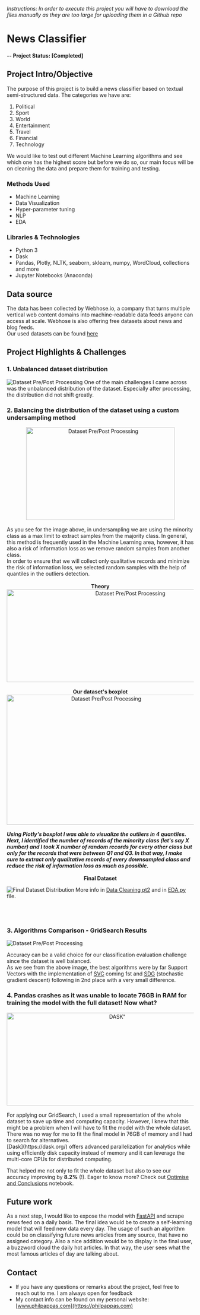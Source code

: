 _Instructions: In order to execute this project you will have to download the files manually as they are too large for uploading them in a Github repo_

# News Classifier

#### -- Project Status: [Completed]

## Project Intro/Objective

The purpose of this project is to build a news classifier based on textual semi-structured data.
The categories we have are:

1. Political
2. Sport
3. World
4. Entertainment
5. Travel
6. Financial
7. Technology

We would like to test out different Machine Learning algorithms and see which one has the highest score but before we do so, our main focus will be on cleaning the data and prepare them for training and testing.

### Methods Used

- Machine Learning
- Data Visualization
- Hyper-parameter tuning
- NLP
- EDA

### Libraries & Technologies

- Python 3
- Dask
- Pandas, Plotly, NLTK, seaborn, sklearn, numpy, WordCloud, collections and more
- Jupyter Notebooks (Anaconda)

## Data source

The data has been collected by Webhose.io, a company that turns multiple vertical web content domains into machine-readable data feeds anyone can access at scale. Webhose is also offering free datasets about news and blog feeds. <br/> Our used datasets can be found [here](https://webhose.io/free-datasets/news-articles-by-topics/)

## Project Highlights & Challenges

### 1. Unbalanced dataset distribution

![Dataset Pre/Post Processing](visuals/READme/dataset.png)
One of the main challenges I came across was the unbalanced distribution of the dataset. Especially after processing, the distribution did not shift greatly.

### 2. Balancing the distribution of the dataset using a custom undersampling method

<div style="text-align:center"><img src="visuals/READme/undersampling.png" alt="Dataset Pre/Post Processing" width="400" height="250"></div> <br/>
As you see for the image above, in undersampling we are using the minority class as a max limit to extract samples from the majority class. In general, this method is frequently used in the Machine Learning area, however, it has also a risk of information loss as we remove random samples from another class. <br/>
In order to ensure that we will collect only qualitative records and minimize the risk of information loss, we selected random samples with the help of quantiles in the outliers detection.<br/><br/>

<div style="text-align:center"><b>Theory</b></div>

<div style="text-align:center"><img src="visuals/READme/outliers.png" alt="Dataset Pre/Post Processing" width="650" height="250"></div> <br/>

<div style="text-align:center"><b>Our dataset's boxplot</b></div>

<div style="text-align:center"><img src="visuals/READme/boxplot.png" alt="Dataset Pre/Post Processing" width="520" height="350"></div> <br/>
<b><i>Using Plotly's boxplot I was able to visualize the outliers in 4 quantiles. Next, I identified the number of records of the minority class (let's say X number) and I took X number of random records for every other class but only for the records that were between Q1 and Q3. In that way, I make sure to extract only qualitative records of every downsampled class and reduce the risk of information loss as much as possible.</i></b>
<br/> <br/>

<div style="text-align:center"><b>Final Dataset</b></div>

![Final Dataset Distribution](visuals/READme/final_distribution.png)
More info in [Data Cleaning pt2](3_Data_Cleaning_pt2.ipynb) and in [EDA.py](EDA.py) file.
<br/><br/><br/><br/>

### 3. Algorithms Comparison - GridSearch Results

![Dataset Pre/Post Processing](visuals/READme/algorithms.png)

Accuracy can be a valid choice for our classification evaluation challenge since the dataset is well balanced.<br/>
As we see from the above image, the best algorithms were by far Support Vectors with the implementation of [SVC](https://scikit-learn.org/stable/modules/generated/sklearn.svm.SVC.html) coming 1st and [SDG](https://scikit-learn.org/stable/modules/generated/sklearn.linear_model.SGDClassifier.html#sklearn.linear_model.SGDClassifier) (stochastic gradient descent) following in 2nd place with a very small difference.

### 4. Pandas crashes as it was unable to locate <b>76GB</b> in RAM for training the model with the full dataset! Now what?

<div style="text-align:center"><img src="visuals/READme/dask.png" alt=DASK" width="580" height="250"></div> <br/>
For applying our GridSearch, I used a small representation of the whole dataset to save up time and computing capacity. However, I knew that this might be a problem when I will have to fit the model with the whole dataset. There was no way for me to fit the final model in 76GB of memory and I had to search for alternatives.
<br/>
[Dask](https://dask.org/) offers advanced parallelization for analytics while using efficiently disk capacity instead of memory and it can leverage the multi-core CPUs for distributed computing.

That helped me not only to fit the whole dataset but also to see our accuracy improving by <b>8.2%</b> (!).
Eager to know more? Check out [Optimise and Conclusions](6_Optimise_and_Conclusions.ipynb) notebook.

## Future work

As a next step, I would like to expose the model with [FastAPI](https://fastapi.tiangolo.com/) and scrape news feed on a daily basis. The final idea would be to create a self-learning model that will feed new data every day. The usage of such an algorithm could be on classifying future news articles from any source, that have no assigned category. Also a nice addition would be to display in the final user, a buzzword cloud the daily hot articles. In that way, the user sees what the most famous articles of day are talking about.

## Contact

- If you have any questions or remarks about the project, feel free to reach out to me. I am always open for feedback
- My contact info can be found on my personal website: [www.philpappas.com](https://philpappas.com)
